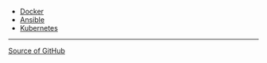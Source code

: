 * [Docker](docker/index.md)  
* [Ansible](ansible/index.md)  
* [Kubernetes](kubernetes/index.md)  




---
[Source of GitHub](https://hclpandv.github.io/devops-training-material/)
